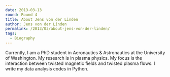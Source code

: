 ```yaml
---
date: 2013-03-13
round: Round 4
title: About Jens von der Linden
author: Jens von der Linden
permalink: /2013/03/about-jens-von-der-linden/
tags:
  - Biography
---
```

Currently, I am a PhD student in Aeronautics & Astronautics at the University of Washington. My research is in plasma physics. My focus is the interaction between twisted magnetic fields and twisted plasma flows. I write my data analysis codes in Python.
